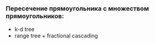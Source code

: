 ### Пересечение прямоугольника с множеством прямоугольников:
- k-d tree
- range tree + fractional cascading
